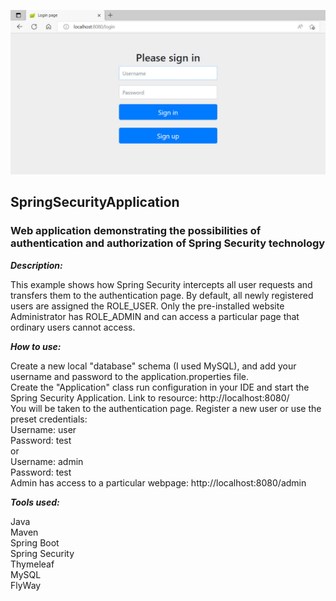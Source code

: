 
![screenshot](screenshot.jpg)

## SpringSecurityApplication

### Web application demonstrating the possibilities of authentication and authorization of Spring Security technology

***Description:***

This example shows how Spring Security intercepts all user requests and transfers them to the authentication page. 
By default, all newly registered users are assigned the ROLE_USER. 
Only the pre-installed website Administrator has ROLE_ADMIN and can access a particular page 
that ordinary users cannot access.

***How to use:***

Create a new local "database" schema (I used MySQL), 
and add your username and password to the application.properties file. <br/>
Create the "Application" class run configuration in your IDE and start the Spring Security Application. 
Link to resource: 
http://localhost:8080/ <br/>
You will be taken to the authentication page. 
Register a new user or use the preset credentials: <br/>
Username: user <br/>
Password: test <br/>
or <br/>
Username: admin <br/>
Password: test <br/>
Admin has access to a particular webpage:
http://localhost:8080/admin

***Tools used:***

Java <br/>
Maven <br/>
Spring Boot <br/>
Spring Security <br/>
Thymeleaf <br/>
MySQL <br/>
FlyWay <br/>
